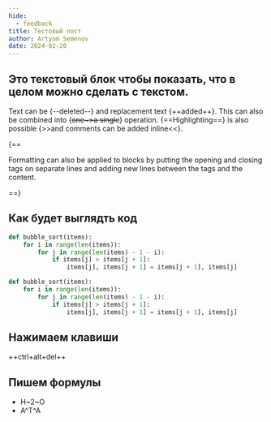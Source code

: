 ```yaml
---
hide:
  - feedback
title: Тестовый пост
author: Artyom Semenov
date: 2024-02-20
---
```


## Это текстовый блок чтобы показать, что в целом можно сделать с текстом.

Text can be {--deleted--} and replacement text {++added++}. This can also be
combined into {~~one~>a single~~} operation. {==Highlighting==} is also
possible {>>and comments can be added inline<<}.

{==

Formatting can also be applied to blocks by putting the opening and closing
tags on separate lines and adding new lines between the tags and the content.

==}

## Как будет выглядть код

``` py title="bubble_sort.py"
def bubble_sort(items):
    for i in range(len(items)):
        for j in range(len(items) - 1 - i):
            if items[j] > items[j + 1]:
                items[j], items[j + 1] = items[j + 1], items[j]
```


``` py title="bubble_sort.py" linenums="1"
def bubble_sort(items):
    for i in range(len(items)):
        for j in range(len(items) - 1 - i):
            if items[j] > items[j + 1]:
                items[j], items[j + 1] = items[j + 1], items[j]
```
## Нажимаем клавиши

++ctrl+alt+del++

## Пишем формулы

- H~2~O
- A^T^A

[^1]:
    А вот тут мы тестируем FootNotes. Можно их к примеру оставлять в постах где есть *